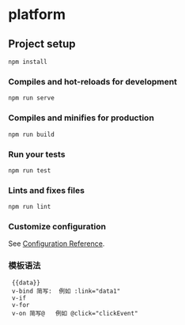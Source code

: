 # platform

## Project setup
```
npm install
```

### Compiles and hot-reloads for development
```
npm run serve
```

### Compiles and minifies for production
```
npm run build
```

### Run your tests
```
npm run test
```

### Lints and fixes files
```
npm run lint
```

### Customize configuration
See [Configuration Reference](https://cli.vuejs.org/config/).

### 模板语法
```
 {{data}}
 v-bind 简写:  例如 :link="data1"
 v-if
 v-for
 v-on 简写@   例如 @click="clickEvent"
```
